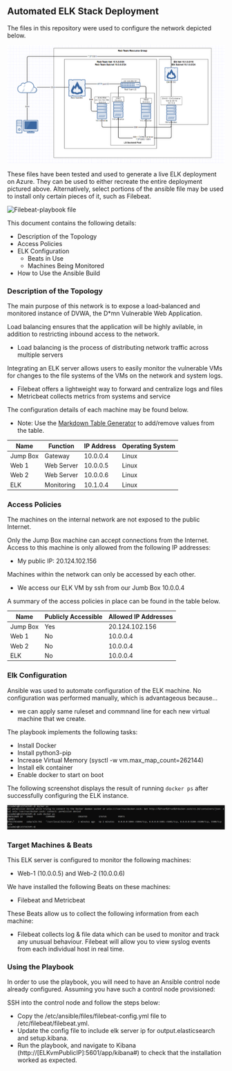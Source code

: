 ## Automated ELK Stack Deployment

The files in this repository were used to configure the network depicted below.

![Filepath to diagram](Diagrams/Diagram.png)

These files have been tested and used to generate a live ELK deployment on Azure. They can be used to either recreate the entire deployment pictured above. Alternatively, select portions of the ansible file may be used to install only certain pieces of it, such as Filebeat.

  ![Filebeat-playbook file](Ansible/Filebeat/filebeat-playbook.yml)

This document contains the following details:
- Description of the Topology
- Access Policies
- ELK Configuration
  - Beats in Use
  - Machines Being Monitored
- How to Use the Ansible Build


### Description of the Topology

The main purpose of this network is to expose a load-balanced and monitored instance of DVWA, the D*mn Vulnerable Web Application.

Load balancing ensures that the application will be highly avilable, in addition to restricting inbound access to the network.
- Load balancing is the process of distributing network traffic across multiple servers

Integrating an ELK server allows users to easily monitor the vulnerable VMs for changes to the file systems of the VMs on the network and system logs.
- Filebeat offers a lightweight way to forward and centralize logs and files
- Metricbeat collects metrics from systems and service

The configuration details of each machine may be found below.
- Note: Use the [Markdown Table Generator](http://www.tablesgenerator.com/markdown_tables) to add/remove values from the table.

| Name     | Function | IP Address | Operating System |
|----------|----------|------------|------------------|
| Jump Box | Gateway  | 10.0.0.4   | Linux            |
| Web 1    |Web Server| 10.0.0.5   | Linux            |
| Web 2    |Web Server| 10.0.0.6   | Linux            |
| ELK      |Monitoring| 10.1.0.4   | Linux            |

### Access Policies

The machines on the internal network are not exposed to the public Internet. 

Only the Jump Box machine can accept connections from the Internet. Access to this machine is only allowed from the following IP addresses:
- My public IP: 20.124.102.156

Machines within the network can only be accessed by each other.
- We access our ELK VM by ssh from our Jumb Box 10.0.0.4

A summary of the access policies in place can be found in the table below.

| Name     | Publicly Accessible | Allowed IP Addresses |
|----------|---------------------|----------------------|
| Jump Box |       Yes           |    20.124.102.156    |
| Web 1    |       No            |      10.0.0.4        |
| Web 2    |       No            |      10.0.0.4        |
| ELK      |       No            |      10.0.0.4        |

### Elk Configuration

Ansible was used to automate configuration of the ELK machine. No configuration was performed manually, which is advantageous because...
- we can apply same ruleset and commnand line for each new virtual machine that we create.

The playbook implements the following tasks:
- Install Docker
- Install python3-pip
- Increase Virtual Memory (sysctl -w vm.max_map_count=262144)
- Install elk container
- Enable docker to start on boot

The following screenshot displays the result of running `docker ps` after successfully configuring the ELK instance.

![Filepath to docker ps output](Diagrams/dockerup.png)

### Target Machines & Beats
This ELK server is configured to monitor the following machines:
- Web-1 (10.0.0.5) and Web-2 (10.0.0.6)

We have installed the following Beats on these machines:
- Filebeat and Metricbeat

These Beats allow us to collect the following information from each machine:
- Filebeat collects log & file data which can be used to monitor and track any unusual behaviour. Filebeat will allow you to view syslog events from each individual host in real time.

### Using the Playbook
In order to use the playbook, you will need to have an Ansible control node already configured. Assuming you have such a control node provisioned: 

SSH into the control node and follow the steps below:
- Copy the /etc/ansible/files/filebeat-config.yml file to /etc/filebeat/filebeat.yml.
- Update the config file to include elk server ip for output.elasticsearch and setup.kibana.
- Run the playbook, and navigate to Kibana (http://[ELKvmPublicIP]:5601/app/kibana#) to check that the installation worked as expected.
